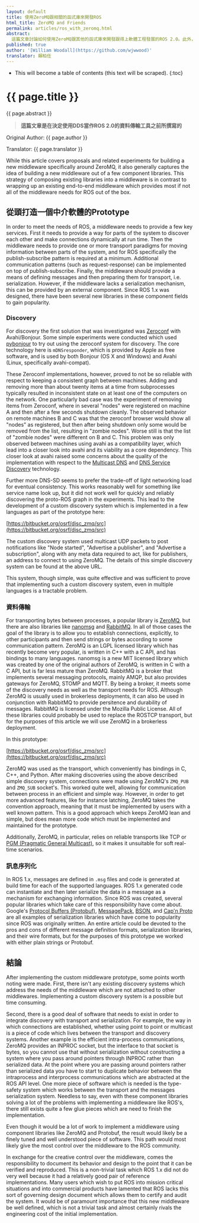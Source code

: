 ```yaml
---
layout: default
title: 使用ZeroMQ跟相關的函式庫來開發ROS
html_title: ZeroMQ and Friends
permalink: articles/ros_with_zeromq.html
abstract:
  這篇文章討論如何使用ZeroMQ跟其他的函式庫來開發跟得上軟體工程發展的ROS 2.0。此外，我們在OSRF(Open Source Robotic Foundation)使用ZeroMQ開發出的prototype也會在這篇文章中被討論。
published: true
author: '[William Woodall](https://github.com/wjwwood)'
translator: 賴柏任
---
```


* This will become a table of contents (this text will be scraped).
{:toc}

# {{ page.title }}

<div class="abstract" markdown="1">
{{ page.abstract }}
</div>

> **這篇文章是在決定使用DDS當作ROS 2.0的資料傳輸工具之前所撰寫的**

Original Author: {{ page.author }}

Translator: {{ page.translator }}

While this article covers proposals and related experiments for building a new middleware specifically around ZeroMQ, it also generally captures the idea of building a new middleware out of a few component libraries.
This strategy of composing existing libraries into a middleware is in contrast to wrapping up an existing end-to-end middleware which provides most if not all of the middleware needs for ROS out of the box.

## 從頭打造一個中介軟體的Prototype

In order to meet the needs of ROS, a middleware needs to provide a few key services.
First it needs to provide a way for parts of the system to discover each other and make connections dynamically at run time.
Then the middleware needs to provide one or more transport paradigms for moving information between parts of the system, and for ROS specifically the publish-subscribe pattern is required at a minimum. Additional communication patterns (such as request-response) can be implemented on top of publish-subscribe.
Finally, the middleware should provide a means of defining messages and then preparing them for transport, i.e. serialization. However, if the middleware lacks a serialization mechanism, this can be provided by an external component.
Since ROS 1.x was designed, there have been several new libraries in these component fields to gain popularity.

### Discovery

For discovery the first solution that was investigated was [Zeroconf](http://en.wikipedia.org/wiki/Zero_configuration_networking) with Avahi/Bonjour.
Some simple experiments were conducted which used [pybonjour](https://code.google.com/p/pybonjour/) to try out using the zeroconf system for discovery.
The core technology here is `mDNSresponder`, which is provided by Apple as free software, and is used by both Bonjour (OS X and Windows) and Avahi (Linux, specifically avahi-compat).

These Zeroconf implementations, however, proved to not be so reliable with respect to keeping a consistent graph between machines.
Adding and removing more than about twenty items at a time from subprocesses typically resulted in inconsistent state on at least one of the computers on the network.
One particularly bad case was the experiment of removing items from Zeroconf, where in several "nodes" were registered on machine A and then after a few seconds shutdown cleanly.
The observed behavior on remote machines B and C was that the zeroconf browser would show all "nodes" as registered, but then after being shutdown only some would be removed from the list, resulting in "zombie nodes".
Worse still is that the list of "zombie nodes" were different on B and C.
This problem was only observed between machines using avahi as a compatibility layer, which lead into a closer look into avahi and its viability as a core dependency.
This closer look at avahi raised some concerns about the quality of the implementation with respect to the [Multicast DNS](http://en.wikipedia.org/wiki/Multicast_DNS) and [DNS Service Discovery](http://en.wikipedia.org/wiki/Zero_configuration_networking#Service_discovery) technology.

Further more DNS-SD seems to prefer the trade-off of light networking load for eventual consistency.
This works reasonably well for something like service name look up, but it did not work well for quickly and reliably discovering the proto-ROS graph in the experiments.
This lead to the development of a custom discovery system which is implemented in a few languages as part of the prototype here:

[https://bitbucket.org/osrf/disc_zmq/src](https://bitbucket.org/osrf/disc_zmq/src)

The custom discovery system used multicast UDP packets to post notifications like "Node started", "Advertise a publisher", and "Advertise a subscription", along with any meta data required to act, like for publishers, an address to connect to using ZeroMQ.
The details of this simple discovery system can be found at the above URL.

This system, though simple, was quite effective and was sufficient to prove that implementing such a custom discovery system, even in multiple languages is a tractable problem.

### 資料傳輸

For transporting bytes between processes, a popular library is [ZeroMQ](http://zeromq.org/), but there are also libraries like [nanomsg](http://nanomsg.org/) and [RabbitMQ](http://www.rabbitmq.com/).
In all of those cases the goal of the library is to allow you to establish connections, explicitly, to other participants and then send strings or bytes according to some communication pattern.
ZeroMQ is an LGPL licensed library which has recently become very popular, is written in C++ with a C API, and has bindings to many languages.
nanomsg is a new MIT licensed library which was created by one of the original authors of ZeroMQ, is written in C with a C API, but is far less mature than ZeroMQ.
RabbitMQ is a broker that implements several messaging protocols, mainly AMQP, but also provides gateways for ZeroMQ, STOMP and MQTT. By being a broker, it meets some of the discovery needs as well as the transport needs for ROS. Although ZeroMQ is usually used in brokerless deployments, it can also be used in conjunction with RabbitMQ to provide persitence and durability of messages.
RabbitMQ is licensed under the Mozilla Public License.
All of these libraries could probably be used to replace the ROSTCP transport, but for the purposes of this article we will use ZeroMQ in a brokerless deployment.

In this prototype:

[https://bitbucket.org/osrf/disc_zmq/src](https://bitbucket.org/osrf/disc_zmq/src)

ZeroMQ was used as the transport, which conveniently has bindings in C, C++, and Python.
After making discoveries using the above described simple discovery system, connections were made using ZeroMQ's `ZMQ_PUB` and `ZMQ_SUB` socket's.
This worked quite well, allowing for communication between process in an efficient and simple way.
However, in order to get more advanced features, like for instance latching, ZeroMQ takes the convention approach, meaning that it must be implemented by users with a well known pattern.
This is a good approach which keeps ZeroMQ lean and simple, but does mean more code which must be implemented and maintained for the prototype.

Additionally, ZeroMQ, in particular, relies on reliable transports like TCP or [PGM (Pragmatic General Multicast)](http://en.wikipedia.org/wiki/Pragmatic_General_Multicast), so it makes it unsuitable for soft real-time scenarios.

### 訊息序列化

In ROS 1.x, messages are defined in `.msg` files and code is generated at build time for each of the supported languages. ROS 1.x generated code can instantiate and then later serialize the data in a message as a mechanism for exchanging information.
Since ROS was created, several popular libraries which take care of this responsibility have come about.
Google's [Protocol Buffers (Protobuf)](https://code.google.com/p/protobuf/), [MessagePack](http://msgpack.org/), [BSON](http://bsonspec.org/), and [Cap'n Proto](http://kentonv.github.io/capnproto/) are all examples of serialization libraries which have come to popularity since ROS was originally written.
An entire article could be devoted to the pros and cons of different message definition formats, serialization libraries, and their wire formats, but for the purposes of this prototype we worked with either plain strings or Protobuf.

## 結論

After implementing the custom middleware prototype, some points worth noting were made.
First, there isn't any existing discovery systems which address the needs of the middleware which are not attached to other middlewares.
Implementing a custom discovery system is a possible but time consuming.

Second, there is a good deal of software that needs to exist in order to integrate discovery with transport and serialization.
For example, the way in which connections are established, whether using point to point or multicast is a piece of code which lives between the transport and discovery systems.
Another example is the efficient intra-process communications, ZeroMQ provides an INPROC socket, but the interface to that socket is bytes, so you cannot use that without serialization without constructing a system where you pass around pointers through INPROC rather than serialized data.
At the point where you are passing around pointers rather than serialized data you have to start to duplicate behavior between the intraprocess and interprocess communications which are abstracted at the ROS API level.
One more piece of software which is needed is the type-safety system which works between the transport and the messages serialization system.
Needless to say, even with these component libraries solving a lot of the problems with implementing a middleware like ROS's, there still exists quite a few glue pieces which are need to finish the implementation.

Even though it would be a lot of work to implement a middleware using component libraries like ZeroMQ and Protobuf, the result would likely be a finely tuned and well understood piece of software.
This path would most likely give the most control over the middleware to the ROS community.

In exchange for the creative control over the middleware, comes the responsibility to document its behavior and design to the point that it can be verified and reproduced.
This is a non-trivial task which ROS 1.x did not do very well because it had a relatively good pair of reference implementations.
Many users which wish to put ROS into mission critical situations and into commercial products have lamented that ROS lacks this sort of governing design document which allows them to certify and audit the system.
It would be of paramount importance that this new middleware be well defined, which is not a trivial task and almost certainly rivals the engineering cost of the initial implementation.

